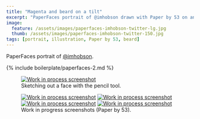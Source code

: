 ```yaml
---
title: "Magenta and beard on a tilt"
excerpt: "PaperFaces portrait of @imhobson drawn with Paper by 53 on an iPad."
image: 
  feature: /assets/images/paperfaces-imhobson-twitter-lg.jpg
  thumb: /assets/images/paperfaces-imhobson-twitter-150.jpg
tags: [portrait, illustration, Paper by 53, beard]
---
```


PaperFaces portrait of [@imhobson](http://twitter.com/imhobson).

{% include boilerplate/paperfaces-2.md %}

<figure>
	<a href="{{ site.url }}/assets/images/paperfaces-imhobson-process-1-lg.jpg"><img src="{{ site.url }}/assets/images/paperfaces-imhobson-process-1-750.jpg" alt="Work in process screenshot"></a>
	<figcaption>Sketching out a face with the pencil tool.</figcaption>
</figure>

<figure class="half">
	<a href="{{ site.url }}/assets/images/paperfaces-imhobson-process-2-lg.jpg"><img src="{{ site.url }}/assets/images/paperfaces-imhobson-process-2-600.jpg" alt="Work in process screenshot"></a>
	<a href="{{ site.url }}/assets/images/paperfaces-imhobson-process-3-lg.jpg"><img src="{{ site.url }}/assets/images/paperfaces-imhobson-process-3-600.jpg" alt="Work in process screenshot"></a>
	<a href="{{ site.url }}/assets/images/paperfaces-imhobson-process-4-lg.jpg"><img src="{{ site.url }}/assets/images/paperfaces-imhobson-process-4-600.jpg" alt="Work in process screenshot"></a>
	<a href="{{ site.url }}/assets/images/paperfaces-imhobson-process-5-lg.jpg"><img src="{{ site.url }}/assets/images/paperfaces-imhobson-process-5-600.jpg" alt="Work in process screenshot"></a>
	<figcaption>Work in progress screenshots (Paper by 53).</figcaption>
</figure>